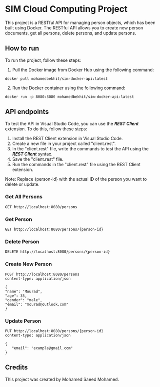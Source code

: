 # SIM Cloud Computing Project
This project is a RESTful API for managing person objects, which has been built using Docker. The RESTful API allows you to create new person documents, get all persons, delete persons, and update persons.

## How to run
To run the project, follow these steps:
1. Pull the Docker image from Docker Hub using the following command:
```code
docker pull mohamedbekhit/sim-docker-api:latest
```
2. Run the Docker container using the following command:
```code
docker run -p 8080:8080 mohamedbekhit/sim-docker-api:latest
```

## API endpoints
To test the API in Visual Studio Code, you can use the ***REST Client*** extension. To do this, follow these steps:

1. Install the REST Client extension in Visual Studio Code.
2. Create a new file in your project called "client.rest".
3. In the "client.rest" file, write the commands to test the API using the ***REST Client*** syntax.
4. Save the "client.rest" file.
5. Run the commands in the "client.rest" file using the REST Client extension.

Note: Replace {person-id} with the actual ID of the person you want to delete or update.

### Get All Persons
```client.REST
GET http://localhost:8080/persons
```
### Get Person
```client.REST
GET http://localhost:8080/persons/{person-id}
```
### Delete Person

```client.REST
DELETE http://localhost:8080/persons/{person-id}
```
### Create New Person
```client.REST
POST http://localhost:8080/persons
content-type: application/json

{
"name": "Mourad",
"age": 35,
"gender": "male",
"email": "mourad@outlook.com"
}
```
### Update Person
```client.REST
PUT http://localhost:8080/persons/{person-id}
content-type: application/json

{
   "email": "example@gmail.com"
}
```
## Credits
This project was created by Mohamed Saeed Mohamed.